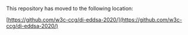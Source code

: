 This repository has moved to the following location:

[https://github.com/w3c-ccg/di-eddsa-2020/](https://github.com/w3c-ccg/di-eddsa-2020/)
